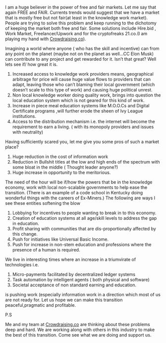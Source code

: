 I am a huge believer in the power of free and fair markets. Let me say that again FREE and FAIR. Currents trends would suggest that we have a market that is mostly free but not fair\(at least in the knowledge work market\). People are trying to solve this problem and keep running to the dichotomy of keeping the market both free and fair. Some solutions include Hire.bid , Work Market, Freelancer/Upwork and for the cryptofreaks 21.co.\(I am playing my hand with [Crowdraising.co](http://www.google.com/url?q=http%3A%2F%2Fwww.crowdraising.co%2F&sa=D&sntz=1&usg=AFQjCNF7q2LL-50OWkXZCKt4ZjtahJKA-Q)\).

Imagining a world where anyone \( who has the skill and incentive\) can from any point on the planet \(maybe not on the planet as well…CC Elon Musk\) can contribute to any project and get rewarded for it. Isn’t that great? Well lets see if/ how great it is.

1. Increased access to knowledge work providers means, geographical arbitrage for price will cause huge value flows to providers that can adapt, leaving those who can’t blaming their local government \(which doesn’t scale to this type of work\) and causing huge political unrest.
2. Non local knowledge worker doing quality work, brings into question the local education system which is not geared for this kind of work.
3. Increase in piece meal education systems like M.O.O.Cs and Digital Certificate programs ,will further erode the sheen of Ivy League institutions.
4. Access to the distribution mechanism i.e. the internet will become the requirement to earn a living. \( with its monopoly providers and issues with neutrality\)

Having sufficiently scared you, let me give you some pros of such a market place?

1. Huge reduction in the cost of information work
2. Reduction in Bullshit titles at the low and high ends of the spectrum with some bloat in the middle \( Thought leader anyone?\)
3. Huge increase in opportunity to the meritorious.

The need of the hour will be if/how the powers that be in the knowledge economy, work with local non-scalable governments to help ease the transition. \(There is an example of a code school in Kentucky doing wonderful things with the careers of Ex-Miners.\) The following are ways I see these entities softening the blow

1. Lobbying for incentives to people wanting to break in to this economy.
2. Creation of education systems at all age/skill levels to address the gap in education.
3. Profit sharing with communities that are dis-proportionally affected by this change.
4. Push for initiatives like Universal Basic Income.
5. Push for increase in non-stem education and professions where the presence of a human is required.

We live in interesting times where an increase in a triumvirate of technologies i.e.

1. Micro-payments facilitated by decentralized ledger systems
2. Task automation by intelligent agents \( both physical and software\)
3. Societal acceptance of non standard earning and education.

is pushing work \(especially information work in a direction which most of us are not ready for. Let us hope we can make this transition peaceful,pragmatic and profitable.

 P.S

Me and my team at [Crowdraising.co](http://www.google.com/url?q=http%3A%2F%2Fwww.crowdraising.co%2F&sa=D&sntz=1&usg=AFQjCNF7q2LL-50OWkXZCKt4ZjtahJKA-Q) are thinking about these problems deep and hard. We are working along with others in this industry to make the best of this transition. Come see what we are doing and support us.



